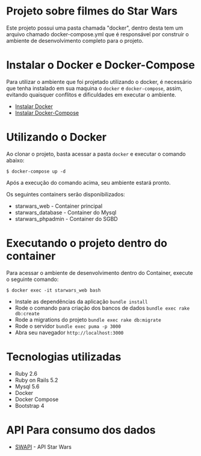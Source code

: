 # Projeto sobre filmes do Star Wars

Este projeto possui uma pasta chamada "docker", dentro desta tem um arquivo chamado docker-compose.yml que é responsável por construir o ambiente de desenvolvimento completo para o projeto.

# Instalar o Docker e Docker-Compose

Para utilizar o ambiente que foi projetado utilizando o docker, é necessário que tenha instalado em sua maquina o `docker` e `docker-compose`, assim, evitando quaisquer conflitos e dificuldades em executar o ambiente.

- [Instalar Docker](https://docs.docker.com/install/)
- [Instalar Docker-Compose](https://docs.docker.com/compose/install)

# Utilizando o Docker

Ao clonar o projeto, basta acessar a pasta `docker` e executar o comando abaixo:

``
    $ docker-compose up -d
``

Após a execução do comando acima, seu ambiente estará pronto.

Os seguintes containers serão disponibilizados:

- starwars_web - Container principal
- starwars_database - Container do Mysql
- starwars_phpadmin - Container do SGBD

# Executando o projeto dentro do container

Para acessar o ambiente de desenvolvimento dentro do Container, execute o seguinte comando:

``
    $ docker exec -it starwars_web bash
``

- Instale as dependências da aplicação `` bundle install ``
- Rode o comando para criação dos bancos de dados `` bundle exec rake db:create ``
- Rode a migrations do projeto `` bundle exec rake db:migrate ``
- Rode o servidor `` bundle exec puma -p 3000 ``
- Abra seu navegador `` http://localhost:3000 ``

# Tecnologias utilizadas

- Ruby 2.6
- Ruby on Rails 5.2
- Mysql 5.6
- Docker
- Docker Compose
- Bootstrap 4

# API Para consumo dos dados

- [SWAPI](https://swapi.co/) - API Star Wars
